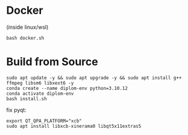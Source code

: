# Docker
(inside linux/wsl)
```
bash docker.sh
```

# Build from Source

```
sudo apt update -y && sudo apt upgrade -y && sudo apt install g++ ffmpeg libsm6 libxext6 -y
conda create --name diplom-env python=3.10.12
conda activate diplom-env
bash install.sh
```

fix pyqt:

```
export QT_QPA_PLATFORM="xcb"
sudo apt install libxcb-xinerama0 libqt5x11extras5
```
